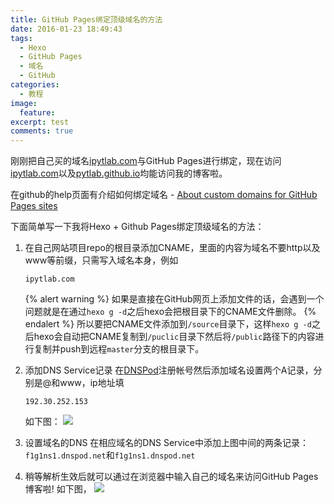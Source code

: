 ```yaml
---
title: GitHub Pages绑定顶级域名的方法
date: 2016-01-23 18:49:43
tags:
  - Hexo
  - GitHub Pages
  - 域名
  - GitHub
categories:
  - 教程
image: 
  feature: 
excerpt: test
comments: true
---
```


刚刚把自己买的域名[ipytlab.com](http://ipytlab.com)与GitHub Pages进行绑定，现在访问[ipytlab.com](http://ipytlab.com)以及[pytlab.github.io](http://pytlab.github.io)均能访问我的博客啦。

在github的help页面有介绍如何绑定域名 - [About custom domains for GitHub Pages sites](https://help.github.com/articles/about-custom-domains-for-github-pages-sites/)

下面简单写一下我将Hexo + Github Pages绑定顶级域名的方法：
1. 在自己网站项目repo的根目录添加CNAME，里面的内容为域名不要http以及www等前缀，只需写入域名本身，例如
    ```
    ipytlab.com
    ```
    {% alert warning %}
    如果是直接在GitHub网页上添加文件的话，会遇到一个问题就是在通过`hexo g -d`之后hexo会把根目录下的CNAME文件删除。
    {% endalert %}
    所以要把CNAME文件添加到`/source`目录下，这样`hexo g -d`之后hexo会自动把CNAME复制到`/puclic`目录下然后将`/public`路径下的内容进行复制并push到远程`master`分支的根目录下。

    <!-- more -->

2. 添加DNS Service记录
    在[DNSPod](https://www.dnspod.cn)注册帐号然后添加域名设置两个A记录，分别是@和www，ip地址填
    ```
    192.30.252.153
    ```
    如下图：
    ![](DNSPod.png)

3. 设置域名的DNS
    在相应域名的DNS Service中添加上图中间的两条记录：
    `f1g1ns1.dnspod.net`和`f1g1ns1.dnspod.net`

4. 稍等解析生效后就可以通过在浏览器中输入自己的域名来访问GitHub Pages博客啦! 如下图，
    ![](homepage.png)
